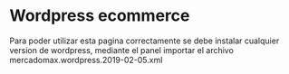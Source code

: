 # Wordpress ecommerce

Para poder utilizar esta pagina correctamente se debe instalar cualquier version de wordpress, mediante el panel importar el archivo  mercadomax.wordpress.2019-02-05.xml
